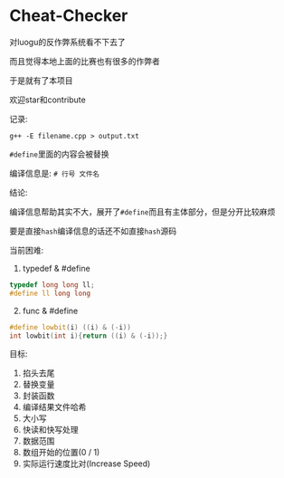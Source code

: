 # Cheat-Checker

对luogu的反作弊系统看不下去了

而且觉得本地上面的比赛也有很多的作弊者

于是就有了本项目

欢迎star和contribute

记录:

```
g++ -E filename.cpp > output.txt
```

`#define`里面的内容会被替换

编译信息是: `# 行号 文件名`

结论:

编译信息帮助其实不大，展开了`#define`而且有主体部分，但是分开比较麻烦

要是直接`hash`编译信息的话还不如直接`hash`源码

当前困难:

1. typedef & #define

```cpp
typedef long long ll;
#define ll long long
```

2. func & #define 

```cpp
#define lowbit(i) ((i) & (-i))
int lowbit(int i){return ((i) & (-i));}
```

目标:

1. 掐头去尾
2. 替换变量
3. 封装函数
4. 编译结果文件哈希
5. 大小写
6. 快读和快写处理
7. 数据范围
8. 数组开始的位置(0 / 1)
9. 实际运行速度比对(Increase Speed)
